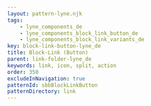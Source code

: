 ```yaml
---
layout: pattern-lyne.njk
tags: 
    - lyne_components_de
    - lyne_components_block_link_button_de
    - lyne_components_block_link_variants_de
key: block-link-button-lyne_de
title: Block-Link (Button)
parent: link-folder-lyne_de
keywords: link, icon, split, action
order: 350
excludeInNavigation: true
patternId: sbbBlockLinkButton
patternDirectory: link
---
```

